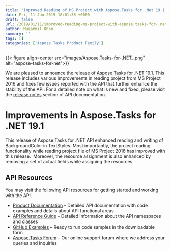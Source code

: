 ```yaml
---
title: 'Improved Reading of MS Project with Aspose.Tasks for .Net 19.1'
date: Fri, 11 Jan 2019 18:01:35 +0000
draft: false
url: /2019/01/11/improved-reading-ms-project-with-aspose.tasks-for-.net-19.1/
author: Muzammil Khan
summary: ''
tags: []
categories: ['Aspose.Tasks Product Family']
---
```




{{< figure align=center src="images/Aspose.Tasks-for-.NET_.png" alt="aspose-tasks-for-net">}}


We are pleased to announce the release of [Aspose.Tasks for .NET 19.1][1]. This release includes various improvements in reading project from MS Project 2016 and fixes few issues reported with the API that further enhance the stability of the API. For a detailed note on what is new and fixed, please visit the [release notes][2] section of API documentation.

# Improvements in Aspose.Tasks for .NET 19.1

This release of Aspose.Tasks for .NET API enhanced reading and writing of BackgroundColor in TextStyles. Most importantly, the project reading functionality while reading project file of MS Project 2016 has improved with this release.  Moreover, the resource assignment is also enhanced by removing a set of actual fields while assigning the resources.

## API Resources

You may visit the following API resources for getting started and working with the API.

*   [Product Documentation][3] – Detailed API documentation with code examples and details about API functional areas
*   [API Reference Guide][4] – Detailed information about the API namespaces and classes
*   [GitHub Examples][5] – Ready to run code samples in the downloadable form
*   [Aspose.Tasks Forum][6] – Our online support forum where we address your queries and inquiries




[1]: https://www.nuget.org/packages/Aspose.Tasks/
[2]: https://docs.aspose.com/display/tasksnet/Aspose.Tasks+for+.NET+19.1+Release+Notes
[3]: https://docs.aspose.com/display/tasksnet/Home
[4]: http://www.aspose.com/api/net/tasks
[5]: https://github.com/asposetasks/Aspose_Tasks_NET
[6]: https://forum.aspose.com/c/tasks




